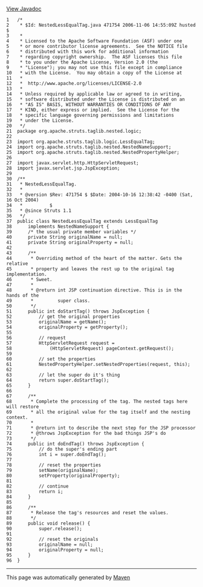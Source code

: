 [View Javadoc](../../../../../../../apidocs/org/apache/struts/taglib/nested/logic/NestedLessEqualTag.html.md)


    1   /*
    2    * $Id: NestedLessEqualTag.java 471754 2006-11-06 14:55:09Z husted $
    3    *
    4    * Licensed to the Apache Software Foundation (ASF) under one
    5    * or more contributor license agreements.  See the NOTICE file
    6    * distributed with this work for additional information
    7    * regarding copyright ownership.  The ASF licenses this file
    8    * to you under the Apache License, Version 2.0 (the
    9    * "License"); you may not use this file except in compliance
    10   * with the License.  You may obtain a copy of the License at
    11   *
    12   *  http://www.apache.org/licenses/LICENSE-2.0
    13   *
    14   * Unless required by applicable law or agreed to in writing,
    15   * software distributed under the License is distributed on an
    16   * "AS IS" BASIS, WITHOUT WARRANTIES OR CONDITIONS OF ANY
    17   * KIND, either express or implied.  See the License for the
    18   * specific language governing permissions and limitations
    19   * under the License.
    20   */
    21  package org.apache.struts.taglib.nested.logic;
    22  
    23  import org.apache.struts.taglib.logic.LessEqualTag;
    24  import org.apache.struts.taglib.nested.NestedNameSupport;
    25  import org.apache.struts.taglib.nested.NestedPropertyHelper;
    26  
    27  import javax.servlet.http.HttpServletRequest;
    28  import javax.servlet.jsp.JspException;
    29  
    30  /**
    31   * NestedLessEqualTag.
    32   *
    33   * @version $Rev: 471754 $ $Date: 2004-10-16 12:38:42 -0400 (Sat, 16 Oct 2004)
    34   *          $
    35   * @since Struts 1.1
    36   */
    37  public class NestedLessEqualTag extends LessEqualTag
    38      implements NestedNameSupport {
    39      /* the usual private member variables */
    40      private String originalName = null;
    41      private String originalProperty = null;
    42  
    43      /**
    44       * Overriding method of the heart of the matter. Gets the relative
    45       * property and leaves the rest up to the original tag implementation.
    46       * Sweet.
    47       *
    48       * @return int JSP continuation directive. This is in the hands of the
    49       *         super class.
    50       */
    51      public int doStartTag() throws JspException {
    52          // get the original properties
    53          originalName = getName();
    54          originalProperty = getProperty();
    55  
    56          // request
    57          HttpServletRequest request =
    58              (HttpServletRequest) pageContext.getRequest();
    59  
    60          // set the properties
    61          NestedPropertyHelper.setNestedProperties(request, this);
    62  
    63          // let the super do it's thing
    64          return super.doStartTag();
    65      }
    66  
    67      /**
    68       * Complete the processing of the tag. The nested tags here will restore
    69       * all the original value for the tag itself and the nesting context.
    70       *
    71       * @return int to describe the next step for the JSP processor
    72       * @throws JspException for the bad things JSP's do
    73       */
    74      public int doEndTag() throws JspException {
    75          // do the super's ending part
    76          int i = super.doEndTag();
    77  
    78          // reset the properties
    79          setName(originalName);
    80          setProperty(originalProperty);
    81  
    82          // continue
    83          return i;
    84      }
    85  
    86      /**
    87       * Release the tag's resources and reset the values.
    88       */
    89      public void release() {
    90          super.release();
    91  
    92          // reset the originals
    93          originalName = null;
    94          originalProperty = null;
    95      }
    96  }

------------------------------------------------------------------------

This page was automatically generated by [Maven](http://maven.apache.org/)
